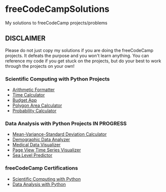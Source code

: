 # freeCodeCampSolutions
My solutions to freeCodeCamp projects/problems

## DISCLAIMER
Please do not just copy my solutions if you are doing the freeCodeCamp projects. It defeats the purpose and you won't learn anything.
You can reference my code if you get stuck on the projects, but do your best to work through the projects on your own!


### Scientific Computing with Python Projects
- [Arithmetic Formatter](/pythonProjects/arithmeticFormatter/)
- [Time Calculator](/pythonProjects/timeCalculator/)
- [Budget App](/pythonProjects/budgetApp/)
- [Polygon Area Calculator](/pythonProjects/polygonAreaCalculator/)
- [Probability Calculator](/pythonProjects/probabilityCalculator/)

### Data Analysis with Python Projects IN PROGRESS
- [Mean-Variance-Standard Deviation Calculator](/pythonProjects/meanVarStdCalculator/)
- [Demographic Data Analyzer](/pythonProjects/demographicDataAnalyzer/)
- [Medical Data Visualizer](/pythonProjects/medicalDataVisualizer/)
- [Page View Time Series Visualizer](/pythonProjects/pageViewTimeSeriesVisualizer/)
- [Sea Level Predictor](/pythonProjects/seaLevelPredictor/)


### freeCodeCamp Certifications
- [Scientific Computing with Python](https://www.freecodecamp.org/certification/dillonwfletcher/scientific-computing-with-python-v7)
- [Data Analysis with Python](https://www.freecodecamp.org/certification/dillonwfletcher/data-analysis-with-python-v7)
